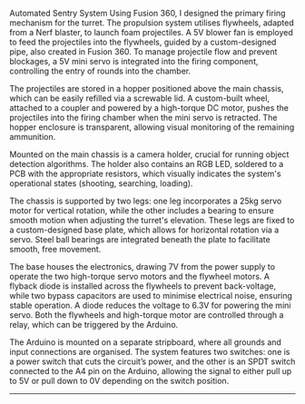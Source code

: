 Automated Sentry System
Using Fusion 360, I designed the primary firing mechanism for the turret. The propulsion system utilises flywheels, adapted from a Nerf blaster, to launch foam projectiles. A 5V blower fan is employed to feed the projectiles into the flywheels, guided by a custom-designed pipe, also created in Fusion 360. To manage projectile flow and prevent blockages, a 5V mini servo is integrated into the firing component, controlling the entry of rounds into the chamber.

The projectiles are stored in a hopper positioned above the main chassis, which can be easily refilled via a screwable lid. A custom-built wheel, attached to a coupler and powered by a high-torque DC motor, pushes the projectiles into the firing chamber when the mini servo is retracted. The hopper enclosure is transparent, allowing visual monitoring of the remaining ammunition.

Mounted on the main chassis is a camera holder, crucial for running object detection algorithms. The holder also contains an RGB LED, soldered to a PCB with the appropriate resistors, which visually indicates the system's operational states (shooting, searching, loading).

The chassis is supported by two legs: one leg incorporates a 25kg servo motor for vertical rotation, while the other includes a bearing to ensure smooth motion when adjusting the turret's elevation. These legs are fixed to a custom-designed base plate, which allows for horizontal rotation via a servo. Steel ball bearings are integrated beneath the plate to facilitate smooth, free movement.

The base houses the electronics, drawing 7V from the power supply to operate the two high-torque servo motors and the flywheel motors. A flyback diode is installed across the flywheels to prevent back-voltage, while two bypass capacitors are used to minimise electrical noise, ensuring stable operation. A diode reduces the voltage to 6.3V for powering the mini servo. Both the flywheels and high-torque motor are controlled through a relay, which can be triggered by the Arduino.

The Arduino is mounted on a separate stripboard, where all grounds and input connections are organised. The system features two switches: one is a power switch that cuts the circuit’s power, and the other is an SPDT switch connected to the A4 pin on the Arduino, allowing the signal to either pull up to 5V or pull down to 0V depending on the switch position.

****
